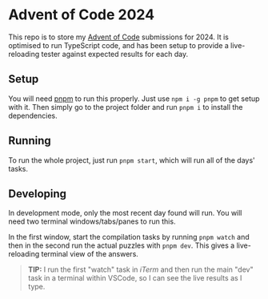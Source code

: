 # Advent of Code 2024

This repo is to store my [Advent of Code](https://adventofcode.com/) submissions for 2024. It is optimised to run TypeScript code, and has been setup to provide a live-reloading tester against expected results for each day.

## Setup

You will need [pnpm](https://pnpm.io/) to run this properly. Just use `npm i -g pnpm` to get setup with it. Then simply go to the project folder and run `pnpm i` to install the dependencies.

## Running

To run the whole project, just run `pnpm start`, which will run all of the days' tasks.

## Developing

In development mode, only the most recent day found will run. You will need two terminal windows/tabs/panes to run this.

In the first window, start the compilation tasks by running `pnpm watch` and then in the second run the actual puzzles with `pnpm dev`. This gives a live-reloading terminal view of the answers.

> **TIP:** I run the first "watch" task in _iTerm_ and then run the main "dev" task in a terminal within VSCode, so I can see the live results as I type.

